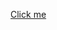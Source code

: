 [Click me](https://github.com/ylines/join/issues/new?assignees=&labels=&template=join-ylines-org.md&title=Join+ylines.org)
